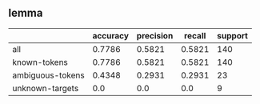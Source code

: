 
## lemma

|                  | accuracy | precision | recall | support |
|------------------|----------|-----------|--------|---------|
| all              | 0.7786   | 0.5821    | 0.5821 | 140     |
| known-tokens     | 0.7786   | 0.5821    | 0.5821 | 140     |
| ambiguous-tokens | 0.4348   | 0.2931    | 0.2931 | 23      |
| unknown-targets  | 0.0      | 0.0       | 0.0    | 9       |

